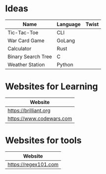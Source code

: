 # Ideas
| Name | Language | Twist |
|---|---|---|
| Tic-Tac-Toe | CLI| |
| War Card Game | GoLang| |
| Calculator | Rust| |
| Binary Search Tree | C | |
| Weather Station | Python | |

# Websites for Learning
| Website |
| --- |
| https://brilliant.org |
| https://www.codewars.com |

# Websites for tools
| Website |
| --- |
| https://regex101.com |
